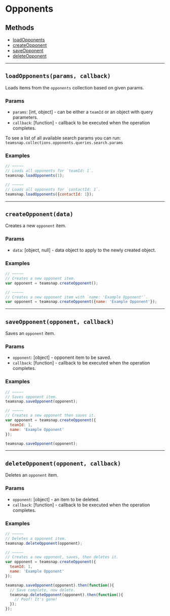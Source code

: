 # Opponents

## Methods

- [loadOpponents](#loadOpponents)
- [createOpponent](#createOpponent)
- [saveOpponent](#saveOpponent)
- [deleteOpponent](#deleteOpponent)


---
<a id="loadOpponents"></a>
## `loadOpponents(params, callback)`
Loads items from the `opponents` collection based on given params.

### Params
* `params`: [int, object] - can be either a `teamId` or an object with query parameters.
* `callback`: [function] - callback to be executed when the operation completes.

To see a list of all available search params you can run:
`teamsnap.collections.opponents.queries.search.params`

### Examples
```javascript
// ~~~~~
// Loads all opponents for `teamId: 1`.
teamsnap.loadOpponents(1);

// ~~~~~
// Loads all opponents for `contactId: 1`.
teamsnap.loadOpponents({contactId: 1});
```


---


<a id="createOpponent"></a>
## `createOpponent(data)`
Creates a new `opponent` item.

### Params
* `data`: [object, null] - data object to apply to the newly created object.

### Examples
```javascript
// ~~~~~
// Creates a new opponent item.
var opponent = teamsnap.createOpponent();

// ~~~~~
// Creates a new opponent item with `name: 'Example Opponent'`.
var opponent = teamsnap.createOpponent({name: 'Example Opponent'});
```


---


<a id="saveOpponent"></a>
## `saveOpponent(opponent, callback)`
Saves an `opponent` item.

### Params
* `opponent`: [object] - opponent item to be saved.
* `callback`: [function] - callback to be executed when the operation completes.

### Examples
```javascript
// ~~~~~
// Saves opponent item.
teamsnap.saveOpponent(opponent);

// ~~~~~
// Creates a new opponent then saves it.
var opponent = teamsnap.createOpponent({
  teamId: 1,
  name: 'Example Opponent'
});

teamsnap.saveOpponent(opponent);
```


---


<a id="deleteOpponent"></a>
## `deleteOpponent(opponent, callback)`
Deletes an `opponent` item.

### Params
* `opponent`: [object] - an item to be deleted.
* `callback`: [function] - callback to be executed when the operation completes.

### Examples
```javascript
// ~~~~~
// Deletes a opponent item.
teamsnap.deleteOpponent(opponent);

// ~~~~~
// Creates a new opponent, saves, then deletes it.
var opponent = teamsnap.createOpponent({
  teamId: 1,
  name: 'Example Opponent'
});

teamsnap.saveOpponent(opponent).then(function(){
  // Save complete, now delete.
  teamsnap.deleteOpponent(opponent).then(function(){
    // Poof! It's gone!
  });
});
```
